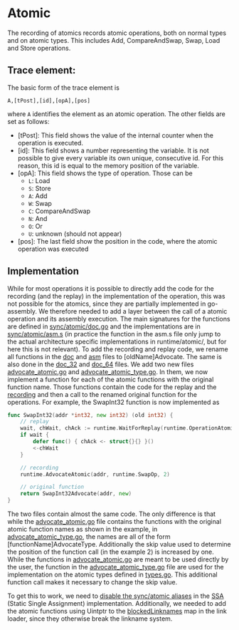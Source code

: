 # Atomic
The recording of atomics records atomic operations, both on normal types and on atomic types. This includes Add, CompareAndSwap, Swap, Load and Store operations.


## Trace element:
The basic form of the trace element is
```
A,[tPost],[id],[opA],[pos]
```
where `A` identifies the element as an atomic operation.
The other fields are set as follows:
- [tPost]: This field shows the value of the internal counter when the operation is executed.
- [id]: This field shows a number representing the variable. It is not possible to give every variable its own unique, consecutive id. For this reason, this id is equal to the memory position of the variable.
- [opA]: This field shows the type of operation. Those can be
	- `L`: Load
	- `S`: Store
	- `A`: Add
	- `W`: Swap
	- `C`: CompareAndSwap
	- `N`: And
	- `O`: Or
	- `U`: unknown (should not appear)
- [pos]: The last field show the position in the code, where the atomic operation was executed


## Implementation
While for most operations it is possible to directly add the code for
the recording (and the replay) in the implementation of the operation, this
was not possible for the atomics, since they are partially implemented in
go-assembly. We therefore needed to add a layer between the call of a
atomic operation and its assembly execution.
The main signatures for the functions are defined in [sync/atomic/doc.go](../../go-patch/src/sync/atomic/doc.go) and the implementations are in [sync/atomic/asm.s](../../go-patch/src/sync/atomic/asm.s) (in practice the function in the asm.s file only jump to the actual architecture specific implementations in runtime/atomic/, but for here this is not relevant). To add the recording and replay code, we rename all functions in
the [doc](../../go-patch/src/sync/atomic/doc.go) and [asm](../../go-patch/src/sync/atomic/asm.s) files to [oldName]Advocate. The same is also done in the
[doc_32](../../go-patch/src/sync/atomic/doc_32.go) and [doc_64](../../go-patch/src/sync/atomic/doc_64.go) files. We add two new files [advocate_atomic.go](../../go-patch/src/sync/atomic/advocate_atomic.go) and [advocate_atomic_type.go](../../go-patch/src/sync/atomic/advocate_atomic_type.go). In them, we now implement a function for each of the
atomic functions with the original function name. Those functions
contain the code for the replay and the [recording](../../go-patch/src/runtime/advocate_trace_atomic.go) and then a call
to the renamed original function for the operations. For example, the
SwapInt32 function is now implemented as
```go
func SwapInt32(addr *int32, new int32) (old int32) {
	// replay
	wait, chWait, chAck := runtime.WaitForReplay(runtime.OperationAtomicSwap, 2, true)
	if wait {
		defer func() { chAck <- struct{}{} }()
		<-chWait
	}

	// recording
	runtime.AdvocateAtomic(addr, runtime.SwapOp, 2)

	// original function
	return SwapInt32Advocate(addr, new)
}
```

The two files contain almost the same code. The only difference is that
while the [advocate_atomic.go](../../go-patch/src/sync/atomic/advocate_atomic.go)
file contains the functions with the original atomic function names as
shown in the example,
in [advocate_atomic_type.go](../../go-patch/src/sync/atomic/advocate_atomic_type.go),
the names are all of the form [functionName]AdvocateType. Additionally the
skip value used to determine the position of the function call (in the example 2)
is increased by one. While the functions in [advocate_atomic.go](../../go-patch/src/sync/atomic/advocate_atomic.go) are meant to be used directly by the user,
the function in the [advocate_atomic_type.go](../../go-patch/src/sync/atomic/advocate_atomic_type.go) file are used for the implementation on the
atomic types defined in [types.go](../../go-patch/src/sync/atomic/types.go).
This additional function call makes it necessary to change the skip value.

To get this to work, we need to [disable the sync/atomic aliases](../../go-patch/src/cmd/compile/internal/ssagen/intrinsics.go#L1571) in the
[SSA](https://go.dev/src/cmd/compile/internal/ssa/README) (Static Single Assignment) implementation. Additionally, we needed to add the atomic functions
using Uintptr to the [blockedLinknames](../../go-patch/src/cmd/link/internal/loader/loader.go#L2335) map in the link loader, since they otherwise break the linkname system.